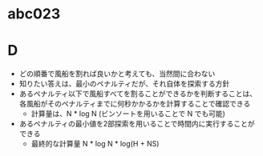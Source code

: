 # abc023

# D

- どの順番で風船を割れば良いかと考えても、当然間に合わない
- 知りたい答えは、最小のペナルティだが、それ自体を探索する方針
- あるペナルティ以下で風船すべてを割ることができるかを判断することは、各風船がそのペナルティまでに何秒かかるかを計算することで確認できる
  - 計算量は、N * log N (ビンソートを用いることで N でも可能)
- あるペナルティの最小値を2部探索を用いることで時間内に実行することができる
  - 最終的な計算量 N * log N * log(H + NS)